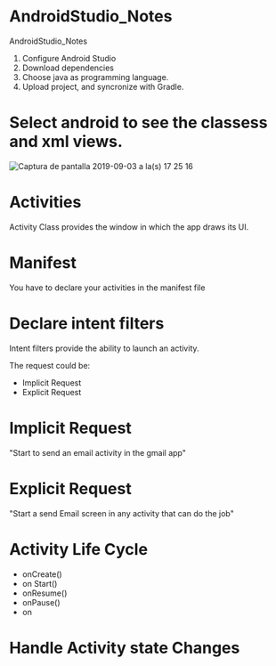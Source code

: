 # AndroidStudio_Notes

AndroidStudio_Notes

1. Configure Android Studio
2. Download dependencies
4. Choose java as programming language.
3. Upload project, and syncronize with Gradle.

# Select android to see the classess and xml views.

![Captura de pantalla 2019-09-03 a la(s) 17 25 16](https://user-images.githubusercontent.com/24994818/64212680-cdbe4000-ce6f-11e9-9e43-4eff64c41501.png)

# Activities

Activity Class provides the window in which the app draws its UI.

# Manifest 

You have to declare your activities in the manifest file

# Declare intent filters

Intent filters provide the ability to launch an activity.

The request could be:

- Implicit Request
- Explicit Request

# Implicit Request

"Start to send an email activity in the gmail app"

# Explicit Request

"Start a send Email screen in any activity that can do the job"

# Activity Life Cycle

- onCreate()
- on Start()
- onResume()
- onPause()
- on 

# Handle Activity state Changes





